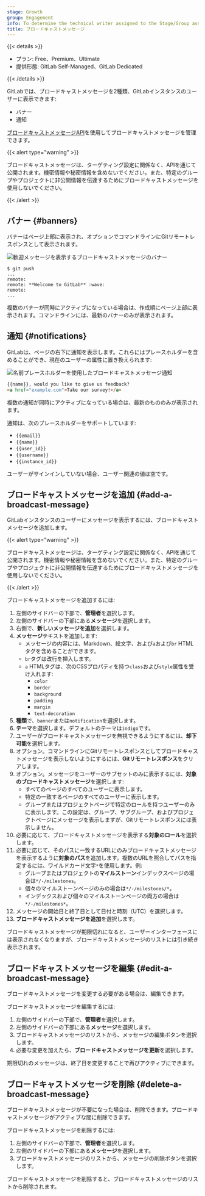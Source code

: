 ```yaml
---
stage: Growth
group: Engagement
info: To determine the technical writer assigned to the Stage/Group associated with this page, see https://handbook.gitlab.com/handbook/product/ux/technical-writing/#assignments
title: ブロードキャストメッセージ
---
```


{{< details >}}

- プラン: Free、Premium、Ultimate
- 提供形態: GitLab Self-Managed、GitLab Dedicated

{{< /details >}}

GitLabでは、ブロードキャストメッセージを2種類、GitLabインスタンスのユーザーに表示できます:

- バナー
- 通知

[ブロードキャストメッセージAPI](../api/broadcast_messages.md)を使用してブロードキャストメッセージを管理できます。

{{< alert type="warning" >}}

ブロードキャストメッセージは、ターゲティング設定に関係なく、APIを通じて公開されます。機密情報や秘密情報を含めないでください。また、特定のグループやプロジェクトに非公開情報を伝達するためにブロードキャストメッセージを使用しないでください。

{{< /alert >}}

## バナー {#banners}

バナーはページ上部に表示され、オプションでコマンドラインにGitリモートレスポンスとして表示されます。

![歓迎メッセージを表示するブロードキャストメッセージのバナー](img/broadcast_messages_banner_v17_7.png)

```shell
$ git push
...
remote:
remote: **Welcome to GitLab** :wave:
remote:
...
```

複数のバナーが同時にアクティブになっている場合は、作成順にページ上部に表示されます。コマンドラインには、最新のバナーのみが表示されます。

## 通知 {#notifications}

GitLabは、ページの右下に通知を表示します。これらにはプレースホルダーを含めることができ、現在のユーザーの属性に置き換えられます:

![名前プレースホルダーを使用したブロードキャストメッセージ通知](img/broadcast_messages_notification_v17_7.png)

```markdown
{{name}}, would you like to give us feedback?
<a href="example.com">Take our survey!</a>
```

複数の通知が同時にアクティブになっている場合は、最新のもののみが表示されます。

通知は、次のプレースホルダーをサポートしています:

- `{{email}}`
- `{{name}}`
- `{{user_id}}`
- `{{username}}`
- `{{instance_id}}`

ユーザーがサインインしていない場合、ユーザー関連の値は空です。

## ブロードキャストメッセージを追加 {#add-a-broadcast-message}

GitLabインスタンスのユーザーにメッセージを表示するには、ブロードキャストメッセージを追加します。

{{< alert type="warning" >}}

ブロードキャストメッセージは、ターゲティング設定に関係なく、APIを通じて公開されます。機密情報や秘密情報を含めないでください。また、特定のグループやプロジェクトに非公開情報を伝達するためにブロードキャストメッセージを使用しないでください。

{{< /alert >}}

ブロードキャストメッセージを追加するには:

1. 左側のサイドバーの下部で、**管理者**を選択します。
1. 左側のサイドバーの下部にある**メッセージ**を選択します。
1. 右側で、**新しいメッセージを追加**を選択します。
1. **メッセージ**テキストを追加します:
   - メッセージの内容には、Markdown、絵文字、および`a`および`br` HTMLタグを含めることができます。
   - `br`タグは改行を挿入します。
   - `a` HTMLタグは、次のCSSプロパティを持つ`class`および`style`属性を受け入れます:
     - `color`
     - `border`
     - `background`
     - `padding`
     - `margin`
     - `text-decoration`
1. **種類**で、`banner`または`notification`を選択します。
1. **テーマ**を選択します。デフォルトのテーマは`indigo`です。
1. ユーザーがブロードキャストメッセージを無視できるようにするには、**却下可能**を選択します。
1. オプション。コマンドラインにGitリモートレスポンスとしてブロードキャストメッセージを表示しないようにするには、**Gitリモートレスポンス**をクリアします。
1. オプション。メッセージをユーザーのサブセットのみに表示するには、**対象のブロードキャストメッセージ**を選択します:
   - すべてのページのすべてのユーザーに表示します。
   - 特定の一致するページのすべてのユーザーに表示します。
   - グループまたはプロジェクトページで特定のロールを持つユーザーのみに表示します。この設定は、グループ、サブグループ、およびプロジェクトページにメッセージを表示しますが、Gitリモートレスポンスには表示しません。
1. 必要に応じて、ブロードキャストメッセージを表示する**対象のロール**を選択します。
1. 必要に応じて、そのパスに一致するURLにのみブロードキャストメッセージを表示するように**対象のパス**を追加します。複数のURLを照合してパスを指定するには、ワイルドカード文字`*`を使用します。例:
   - グループまたはプロジェクトの**マイルストーン**インデックスページの場合は`*/-/milestones`。
   - 個々のマイルストーンページのみの場合は`*/-/milestones/*`。
   - インデックスおよび個々のマイルストーンページの両方の場合は`*/-/milestones*`。
1. メッセージの開始日と終了日として日付と時刻（UTC）を選択します。
1. **ブロードキャストメッセージを追加**を選択します。

ブロードキャストメッセージが期限切れになると、ユーザーインターフェースには表示されなくなりますが、ブロードキャストメッセージのリストには引き続き表示されます。

## ブロードキャストメッセージを編集 {#edit-a-broadcast-message}

ブロードキャストメッセージを変更する必要がある場合は、編集できます。

ブロードキャストメッセージを編集するには:

1. 左側のサイドバーの下部で、**管理者**を選択します。
1. 左側のサイドバーの下部にある**メッセージ**を選択します。
1. ブロードキャストメッセージのリストから、メッセージの編集ボタンを選択します。
1. 必要な変更を加えたら、**ブロードキャストメッセージを更新**を選択します。

期限切れのメッセージは、終了日を変更することで再びアクティブにできます。

## ブロードキャストメッセージを削除 {#delete-a-broadcast-message}

ブロードキャストメッセージが不要になった場合は、削除できます。ブロードキャストメッセージがアクティブな間に削除できます。

ブロードキャストメッセージを削除するには:

1. 左側のサイドバーの下部で、**管理者**を選択します。
1. 左側のサイドバーの下部にある**メッセージ**を選択します。
1. ブロードキャストメッセージのリストから、メッセージの削除ボタンを選択します。

ブロードキャストメッセージを削除すると、ブロードキャストメッセージのリストから削除されます。
